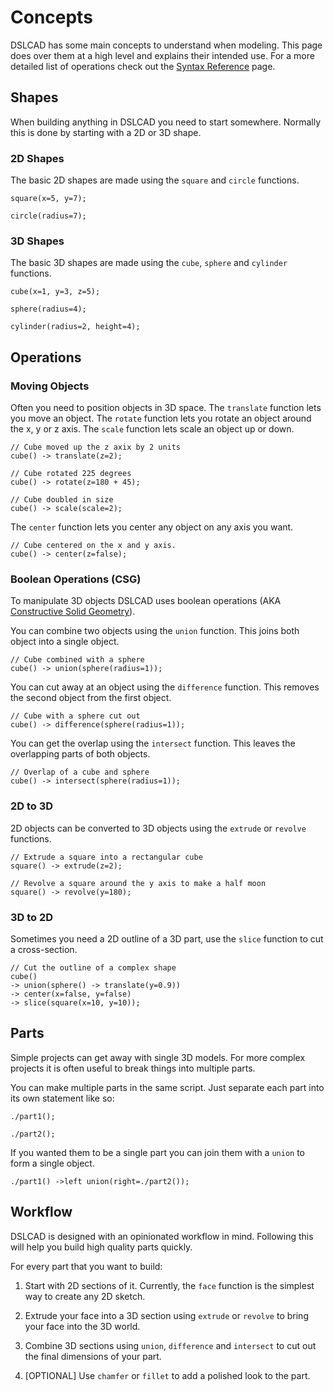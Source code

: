 # Concepts

DSLCAD has some main concepts to understand when modeling. This page does over them at a high level and explains their intended use.
For a more detailed list of operations check out the [Syntax Reference](reference.md) page.

## Shapes

When building anything in DSLCAD you need to start somewhere. Normally this is done by starting with a 2D or 3D shape. 

### 2D Shapes

The basic 2D shapes are made using the `square` and `circle` functions.

<div class="tryme">

```
square(x=5, y=7);
```

</div>

<div class="tryme">

```
circle(radius=7);
```

</div>

### 3D Shapes

The basic 3D shapes are made using the `cube`, `sphere` and `cylinder` functions.

<div class="tryme">

```
cube(x=1, y=3, z=5);
```

</div>

<div class="tryme">

```
sphere(radius=4);
```

</div>

<div class="tryme">

```
cylinder(radius=2, height=4);
```

</div>

## Operations

### Moving Objects

Often you need to position objects in 3D space. 
The `translate` function lets you move an object.
The `rotate` function lets you rotate an object around the x, y or z axis.
The `scale` function lets scale an object up or down.


<div class="tryme">

```
// Cube moved up the z axix by 2 units
cube() -> translate(z=2);

// Cube rotated 225 degrees
cube() -> rotate(z=180 + 45);

// Cube doubled in size
cube() -> scale(scale=2);
```

</div>

The `center` function lets you center any object on any axis you want.

<div class="tryme">

```
// Cube centered on the x and y axis.
cube() -> center(z=false);
```

</div>


### Boolean Operations (CSG)

To manipulate 3D objects DSLCAD uses boolean operations (AKA [Constructive Solid Geometry](https://en.wikipedia.org/wiki/Constructive_solid_geometry)).

You can combine two objects using the `union` function. This joins both object into a single object.

<div class="tryme">

```
// Cube combined with a sphere
cube() -> union(sphere(radius=1));
```

</div>

You can cut away at an object using the `difference` function. This removes the second object from the first object.

<div class="tryme">

```
// Cube with a sphere cut out
cube() -> difference(sphere(radius=1));
```

</div>

You can get the overlap using the `intersect` function. This leaves the overlapping parts of both objects.

<div class="tryme">

```
// Overlap of a cube and sphere
cube() -> intersect(sphere(radius=1));
```

</div>

### 2D to 3D

2D objects can be converted to 3D objects using the `extrude` or `revolve` functions.

<div class="tryme">

```
// Extrude a square into a rectangular cube
square() -> extrude(z=2);
```

</div>

<div class="tryme">

```
// Revolve a square around the y axis to make a half moon
square() -> revolve(y=180);
```

</div>

### 3D to 2D

Sometimes you need a 2D outline of a 3D part, use the `slice` function to cut a cross-section.

<div class="tryme">

```
// Cut the outline of a complex shape
cube() 
-> union(sphere() -> translate(y=0.9)) 
-> center(x=false, y=false)
-> slice(square(x=10, y=10));
```

</div>

## Parts

Simple projects can get away with single 3D models. For more complex projects
it is often useful to break things into multiple parts.

You can make multiple parts in the same script. Just separate each part into its
own statement like so:
```
./part1();

./part2();
```

If you wanted them to be a single part you can join them with a `union` to form 
a single object.

```
./part1() ->left union(right=./part2());
```

## Workflow

DSLCAD is designed with an opinionated workflow in mind. Following this will 
help you build high quality parts quickly. 

For every part that you want to build:

1. Start with 2D sections of it. Currently, the `face` function is the simplest
way to create any 2D sketch. 

2. Extrude your face into a 3D section using `extrude` or `revolve` to bring your
face into the 3D world. 

3. Combine 3D sections using `union`, `difference` and `intersect` to cut out the 
final dimensions of your part. 

4. [OPTIONAL] Use `chamfer` or `fillet` to add a polished look to the part. 

